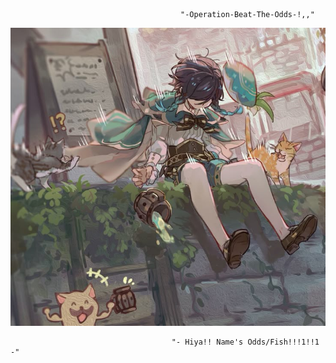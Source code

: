                                           "-Operation-Beat-The-Odds-!,,"

![image_alt](https://github.com/SunOdds/-Operation-Beat-The-Odds-/blob/756eb008db609177a09c6bbb6ee21eb8c4744f3b/csyday829.jpg)

                                        "- Hiya!! Name's Odds/Fish!!!1!!1 -"
